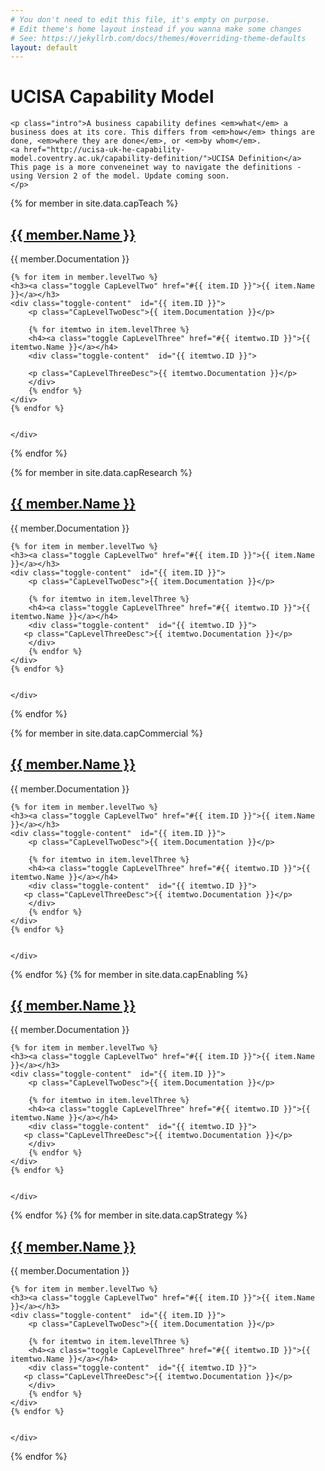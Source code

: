 ```yaml
---
# You don't need to edit this file, it's empty on purpose.
# Edit theme's home layout instead if you wanna make some changes
# See: https://jekyllrb.com/docs/themes/#overriding-theme-defaults
layout: default
---
```

<div class="home">
    <h1>UCISA Capability Model</h1>

    <p class="intro">A business capability defines <em>what</em> a business does at its core. This differs from <em>how</em> things are done, <em>where they are done</em>, or <em>by whom</em>.
    <a href="http://ucisa-uk-he-capability-model.coventry.ac.uk/capability-definition/">UCISA Definition</a>
    This page is a more conveneinet way to navigate the definitions - using Version 2 of the model. Update coming soon.
    </p>

{% for member in site.data.capTeach %}
<h2><a class="toggle CapLevelOne" href="#{{ member.ID }}">{{ member.Name }}</a></h2>
<div class="toggle-content"  id="{{ member.ID }}">
   <p class="CapLevelOneDesc">{{ member.Documentation }}</p> 

    {% for item in member.levelTwo %}
    <h3><a class="toggle CapLevelTwo" href="#{{ item.ID }}">{{ item.Name }}</a></h3> 
    <div class="toggle-content"  id="{{ item.ID }}">
        <p class="CapLevelTwoDesc">{{ item.Documentation }}</p> 

        {% for itemtwo in item.levelThree %}
        <h4><a class="toggle CapLevelThree" href="#{{ itemtwo.ID }}">{{ itemtwo.Name }}</a></h4> 
        <div class="toggle-content"  id="{{ itemtwo.ID }}">

        <p class="CapLevelThreeDesc">{{ itemtwo.Documentation }}</p>
        </div>
        {% endfor %}
    </div>
    {% endfor %}


    </div>

{% endfor %}

{% for member in site.data.capResearch %}
<h2><a class="toggle CapLevelOne" href="#{{ member.ID }}">{{ member.Name }}</a></h2>
<div class="toggle-content"  id="{{ member.ID }}">
   <p class="CapLevelOneDesc">{{ member.Documentation }}</p> 

    {% for item in member.levelTwo %}
    <h3><a class="toggle CapLevelTwo" href="#{{ item.ID }}">{{ item.Name }}</a></h3> 
    <div class="toggle-content"  id="{{ item.ID }}">
        <p class="CapLevelTwoDesc">{{ item.Documentation }}</p> 

        {% for itemtwo in item.levelThree %}
        <h4><a class="toggle CapLevelThree" href="#{{ itemtwo.ID }}">{{ itemtwo.Name }}</a></h4> 
        <div class="toggle-content"  id="{{ itemtwo.ID }}">
       <p class="CapLevelThreeDesc">{{ itemtwo.Documentation }}</p>
        </div>
        {% endfor %}
    </div>
    {% endfor %}


    </div>

{% endfor %}

{% for member in site.data.capCommercial %}
<h2><a class="toggle CapLevelOne" href="#{{ member.ID }}">{{ member.Name }}</a></h2>
<div class="toggle-content"  id="{{ member.ID }}">
   <p class="CapLevelOneDesc">{{ member.Documentation }}</p> 

    {% for item in member.levelTwo %}
    <h3><a class="toggle CapLevelTwo" href="#{{ item.ID }}">{{ item.Name }}</a></h3> 
    <div class="toggle-content"  id="{{ item.ID }}">
        <p class="CapLevelTwoDesc">{{ item.Documentation }}</p> 

        {% for itemtwo in item.levelThree %}
        <h4><a class="toggle CapLevelThree" href="#{{ itemtwo.ID }}">{{ itemtwo.Name }}</a></h4> 
        <div class="toggle-content"  id="{{ itemtwo.ID }}">
       <p class="CapLevelThreeDesc">{{ itemtwo.Documentation }}</p>
        </div>
        {% endfor %}
    </div>
    {% endfor %}


    </div>

{% endfor %}
{% for member in site.data.capEnabling %}
<h2><a class="toggle CapLevelOne" href="#{{ member.ID }}">{{ member.Name }}</a></h2>
<div class="toggle-content"  id="{{ member.ID }}">
   <p class="CapLevelOneDesc">{{ member.Documentation }}</p> 

    {% for item in member.levelTwo %}
    <h3><a class="toggle CapLevelTwo" href="#{{ item.ID }}">{{ item.Name }}</a></h3> 
    <div class="toggle-content"  id="{{ item.ID }}">
        <p class="CapLevelTwoDesc">{{ item.Documentation }}</p> 

        {% for itemtwo in item.levelThree %}
        <h4><a class="toggle CapLevelThree" href="#{{ itemtwo.ID }}">{{ itemtwo.Name }}</a></h4> 
        <div class="toggle-content"  id="{{ itemtwo.ID }}">
       <p class="CapLevelThreeDesc">{{ itemtwo.Documentation }}</p>
        </div>
        {% endfor %}
    </div>
    {% endfor %}


    </div>

{% endfor %}
{% for member in site.data.capStrategy %}
<h2><a class="toggle CapLevelOne" href="#{{ member.ID }}">{{ member.Name }}</a></h2>
<div class="toggle-content"  id="{{ member.ID }}">
   <p class="CapLevelOneDesc">{{ member.Documentation }}</p> 

    {% for item in member.levelTwo %}
    <h3><a class="toggle CapLevelTwo" href="#{{ item.ID }}">{{ item.Name }}</a></h3> 
    <div class="toggle-content"  id="{{ item.ID }}">
        <p class="CapLevelTwoDesc">{{ item.Documentation }}</p> 

        {% for itemtwo in item.levelThree %}
        <h4><a class="toggle CapLevelThree" href="#{{ itemtwo.ID }}">{{ itemtwo.Name }}</a></h4> 
        <div class="toggle-content"  id="{{ itemtwo.ID }}">
       <p class="CapLevelThreeDesc">{{ itemtwo.Documentation }}</p>
        </div>
        {% endfor %}
    </div>
    {% endfor %}


    </div>

{% endfor %}

</div>
